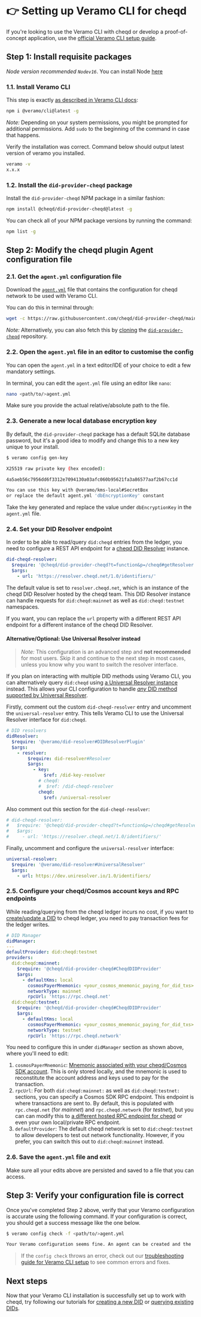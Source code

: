 # 👉 Setting up Veramo CLI for cheqd

If you're looking to use the Veramo CLI with cheqd or develop a proof-of-concept application, use the [official Veramo CLI setup guide](https://veramo.io/docs/veramo\_agent/cli\_tool/).

## Step 1: Install requisite packages

_Node version recommended `Nodev16`_. You can install Node [here](https://nodejs.org/en/download/)

### 1.1. Install Veramo CLI

This step is exactly [as described in Veramo CLI docs](https://veramo.io/docs/veramo\_agent/cli\_tool/):

```bash
npm i @veramo/cli@latest -g
```

_Note:_ Depending on your system permissions, you might be prompted for additional permissions. Add `sudo` to the beginning of the command in case that happens.

Verify the installation was correct. Command below should output latest version of veramo you installed.

```bash
veramo -v
x.x.x
```

### 1.2. Install the `did-provider-cheqd` package

Install the `did-provider-cheqd` NPM package in a similar fashion:

```bash
npm install @cheqd/did-provider-cheqd@latest -g
```

You can check all of your NPM package versions by running the command:

```bash
npm list -g
```

## Step 2: Modify the cheqd plugin Agent configuration file

### 2.1. Get the `agent.yml` configuration file

Download the [`agent.yml`](https://raw.githubusercontent.com/cheqd/did-provider-cheqd/main/agent.yml) file that contains the configuration for cheqd network to be used with Veramo CLI.

You can do this in terminal through:

```bash
wget -c https://raw.githubusercontent.com/cheqd/did-provider-cheqd/main/agent.yml
```

_Note:_ Alternatively, you can also fetch this by [cloning](https://docs.github.com/en/get-started/getting-started-with-git/about-remote-repositories#cloning-with-https-urls) the [`did-provider-cheqd`](https://github.com/cheqd/did-provider-cheqd) repository.

### 2.2. Open the `agent.yml` file in an editor to customise the config

You can open the `agent.yml` in a text editor/IDE of your choice to edit a few mandatory settings.

In terminal, you can edit the `agent.yml` file using an editor like `nano`:

```bash
nano <path/to/>agent.yml
```

Make sure you provide the actual relative/absolute path to the file.

### 2.3. Generate a new local database encryption key

By default, the `did-provider-cheqd` package has a default SQLite database password, but it's a good idea to modify and change this to a new key unique to your install.

```bash
$ veramo config gen-key

X25519 raw private key (hex encoded):

4a5aeb56c7956dd6f3312e7094130a03afc060b95621fa3a86577aaf2b67cc1d

You can use this key with @veramo/kms-local#SecretBox
or replace the default agent.yml 'dbEncryptionKey' constant
```

Take the key generated and replace the value under `dbEncryptionKey` in the `agent.yml` file.

### 2.4. Set your DID Resolver endpoint

In order to be able to read/query `did:cheqd` entries from the ledger, you need to configure a REST API endpoint for a [cheqd DID Resolver](https://github.com/cheqd/did-resolver) instance.

```yaml
did-cheqd-resolver:
  $require: '@cheqd/did-provider-cheqd?t=function&p=/cheqd#getResolver'
  $args:
    - url: 'https://resolver.cheqd.net/1.0/identifiers/'
```

The default value is set to `resolver.cheqd.net`, which is an instance of the cheqd DID Resolver hosted by the cheqd team. This DID Resolver instance can handle requests for `did:cheqd:mainnet` as well as `did:cheqd:testnet` namespaces.

If you want, you can replace the `url` property with a different REST API endpoint for a different instance of the cheqd DID Resolver.

#### Alternative/Optional: Use Universal Resolver instead

> _Note:_ This configuration is an advanced step and **not recommended** for most users. Skip it and continue to the next step in most cases, unless you know why you want to switch the resolver interface.

If you plan on interacting with multiple DID methods using Veramo CLI, you can alternatively query `did:cheqd` using [a Universal Resolver instance](https://dev.uniresolver.io/) instead. This allows your CLI configuration to handle [_any_ DID method supported by Universal Resolver](https://github.com/decentralized-identity/universal-resolver).

Firstly, comment out the custom `did-cheqd-resolver` entry and uncomment the `universal-resolver` entry. This tells Veramo CLI to use the Universal Resolver interface for `did:cheqd`.

```yaml
# DID resolvers
didResolver:
  $require: '@veramo/did-resolver#DIDResolverPlugin'
  $args:
    - resolver:
        $require: did-resolver#Resolver
        $args:
          - key:
              $ref: /did-key-resolver
            # cheqd:
            #  $ref: /did-cheqd-resolver
            cheqd:
              $ref: /universal-resolver
```

Also comment out this section for the `did-cheqd-resolver`:

```yaml
# did-cheqd-resolver:
#   $require: '@cheqd/did-provider-cheqd?t=function&p=/cheqd#getResolver'
#   $args:
#     - url: 'https://resolver.cheqd.net/1.0/identifiers/'
```

Finally, uncomment and configure the `universal-resolver` interface:

```yaml
universal-resolver:
  $require: '@veramo/did-resolver#UniversalResolver'
  $args:
    - url: https://dev.uniresolver.io/1.0/identifiers/
```

### 2.5. Configure your cheqd/Cosmos account keys and RPC endpoints

While reading/querying from the cheqd ledger incurs no cost, if you want to [create/update a DID](../../../tutorials/did-operations/) to cheqd ledger, you need to pay transaction fees for the ledger writes.

```yaml
# DID Manager
didManager:
---
defaultProvider: did:cheqd:testnet
providers:
  did:cheqd:mainnet:
    $require: '@cheqd/did-provider-cheqd#CheqdDIDProvider'
    $args:
      - defaultKms: local
        cosmosPayerMnemonic: <your_cosmos_mnemonic_paying_for_did_txs>
        networkType: mainnet
        rpcUrl: 'https://rpc.cheqd.net'
  did:cheqd:testnet:
    $require: '@cheqd/did-provider-cheqd#CheqdDIDProvider'
    $args:
      - defaultKms: local
        cosmosPayerMnemonic: <your_cosmos_mnemonic_paying_for_did_txs>
        networkType: testnet
        rpcUrl: 'https://rpc.cheqd.network'
```

You need to configure this in under `didManager` section as shown above, where you'll need to edit:

1. `cosmosPayerMnemonic`: [Mnemonic associated with your cheqd/Cosmos SDK account](https://docs.cheqd.io/node/docs/cheqd-cli/cheqd-cli-key-management). This is only stored locally, and the mnemonic is used to reconstitute the account address and keys used to pay for the transaction.
2. `rpcUrl`: For both `did:cheqd:mainnet:` as well as `did:cheqd:testnet:` sections, you can specify a Cosmos SDK RPC endpoint. This endpoint is where transactions are sent to. By default, this is populated with `rpc.cheqd.net` (for _mainnet_) and `rpc.cheqd.network` (for _testnet_), but you can can modify this to [a different hosted RPC endpoint for cheqd](https://cosmos.directory/cheqd/nodes) or even your own local/private RPC endpoint.
3. `defaultProvider`: The default cheqd network is set to `did:cheqd:testnet` to allow developers to test out network functionality. However, if you prefer, you can switch this out to `did:cheqd:mainnet` instead.

### 2.6. Save the `agent.yml` file and exit

Make sure all your edits above are persisted and saved to a file that you can access.

## Step 3: Verify your configuration file is correct

Once you've completed Step 2 above, verify that your Veramo configuration is accurate using the following command. If your configuration is correct, you should get a success message like the one below.

```bash
$ veramo config check -f <path/to/>agent.yml

Your Veramo configuration seems fine. An agent can be created and the 'agent.execute()' method can be called on it.
```

> If the `config check` throws an error, check out our [troubleshooting guide for Veramo CLI setup](troubleshooting-setup.md) to see common errors and fixes.

## Next steps

Now that your Veramo CLI installation is successfully set up to work with cheqd, try following our tutorials for [creating a new DID](../../../tutorials/did-operations/create-a-did.md) or [querying existing DIDs](../../../tutorials/did-operations/query-did.md).
